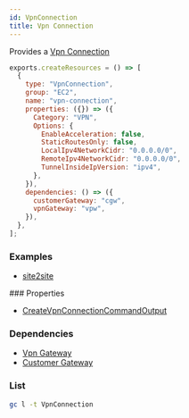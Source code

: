 ```yaml
---
id: VpnConnection
title: Vpn Connection
---
```


Provides a [Vpn Connection](https://console.aws.amazon.com/vpc/home?#VpnConnections:)

```js
exports.createResources = () => [
  {
    type: "VpnConnection",
    group: "EC2",
    name: "vpn-connection",
    properties: ({}) => ({
      Category: "VPN",
      Options: {
        EnableAcceleration: false,
        StaticRoutesOnly: false,
        LocalIpv4NetworkCidr: "0.0.0.0/0",
        RemoteIpv4NetworkCidr: "0.0.0.0/0",
        TunnelInsideIpVersion: "ipv4",
      },
    }),
    dependencies: () => ({
      customerGateway: "cgw",
      vpnGateway: "vpw",
    }),
  },
];
```

### Examples

- [site2site](https://github.com/grucloud/grucloud/blob/main/examples/aws/EC2/site2site)

### Properties

- [CreateVpnConnectionCommandOutput](https://docs.aws.amazon.com/AWSJavaScriptSDK/v3/latest/clients/client-ec2/interfaces/createvpnconnectioncommandoutput.html)

### Dependencies

- [Vpn Gateway](./VpnGateway.md)
- [Customer Gateway](./CustomerGateway.md)

### List

```sh
gc l -t VpnConnection
```

```sh

```
